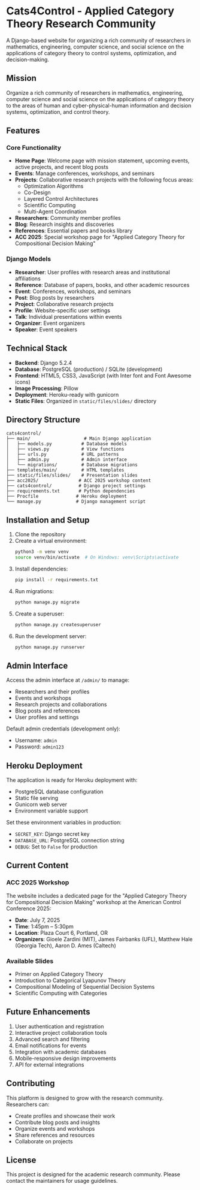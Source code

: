 # Cats4Control - Applied Category Theory Research Community

A Django-based website for organizing a rich community of researchers in mathematics, engineering, computer science, and social science on the applications of category theory to control systems, optimization, and decision-making.

## Mission

Organize a rich community of researchers in mathematics, engineering, computer science and social science on the applications of category theory to the areas of human and cyber-physical-human information and decision systems, optimization, and control theory.

## Features

### Core Functionality
- **Home Page**: Welcome page with mission statement, upcoming events, active projects, and recent blog posts
- **Events**: Manage conferences, workshops, and seminars
- **Projects**: Collaborative research projects with the following focus areas:
  - Optimization Algorithms
  - Co-Design
  - Layered Control Architectures
  - Scientific Computing
  - Multi-Agent Coordination
- **Researchers**: Community member profiles
- **Blog**: Research insights and discoveries
- **References**: Essential papers and books library
- **ACC 2025**: Special workshop page for "Applied Category Theory for Compositional Decision Making"

### Django Models
- **Researcher**: User profiles with research areas and institutional affiliations
- **Reference**: Database of papers, books, and other academic resources
- **Event**: Conferences, workshops, and seminars
- **Post**: Blog posts by researchers
- **Project**: Collaborative research projects
- **Profile**: Website-specific user settings
- **Talk**: Individual presentations within events
- **Organizer**: Event organizers
- **Speaker**: Event speakers

## Technical Stack

- **Backend**: Django 5.2.4
- **Database**: PostgreSQL (production) / SQLite (development)
- **Frontend**: HTML5, CSS3, JavaScript (with Inter font and Font Awesome icons)
- **Image Processing**: Pillow
- **Deployment**: Heroku-ready with gunicorn
- **Static Files**: Organized in `static/files/slides/` directory

## Directory Structure

```
cats4control/
├── main/                    # Main Django application
│   ├── models.py           # Database models
│   ├── views.py            # View functions
│   ├── urls.py             # URL patterns
│   ├── admin.py            # Admin interface
│   └── migrations/         # Database migrations
├── templates/main/         # HTML templates
├── static/files/slides/    # Presentation slides
├── acc2025/               # ACC 2025 workshop content
├── cats4control/          # Django project settings
├── requirements.txt       # Python dependencies
├── Procfile              # Heroku deployment
└── manage.py             # Django management script
```

## Installation and Setup

1. Clone the repository
2. Create a virtual environment:
   ```bash
   python3 -m venv venv
   source venv/bin/activate  # On Windows: venv\Scripts\activate
   ```
3. Install dependencies:
   ```bash
   pip install -r requirements.txt
   ```
4. Run migrations:
   ```bash
   python manage.py migrate
   ```
5. Create a superuser:
   ```bash
   python manage.py createsuperuser
   ```
6. Run the development server:
   ```bash
   python manage.py runserver
   ```

## Admin Interface

Access the admin interface at `/admin/` to manage:
- Researchers and their profiles
- Events and workshops
- Research projects and collaborations
- Blog posts and references
- User profiles and settings

Default admin credentials (development only):
- Username: `admin`
- Password: `admin123`

## Heroku Deployment

The application is ready for Heroku deployment with:
- PostgreSQL database configuration
- Static file serving
- Gunicorn web server
- Environment variable support

Set these environment variables in production:
- `SECRET_KEY`: Django secret key
- `DATABASE_URL`: PostgreSQL connection string
- `DEBUG`: Set to `False` for production

## Current Content

### ACC 2025 Workshop
The website includes a dedicated page for the "Applied Category Theory for Compositional Decision Making" workshop at the American Control Conference 2025:
- **Date**: July 7, 2025
- **Time**: 1:45pm – 5:30pm
- **Location**: Plaza Court 6, Portland, OR
- **Organizers**: Gioele Zardini (MIT), James Fairbanks (UFL), Matthew Hale (Georgia Tech), Aaron D. Ames (Caltech)

### Available Slides
- Primer on Applied Category Theory
- Introduction to Categorical Lyapunov Theory
- Compositional Modeling of Sequential Decision Systems
- Scientific Computing with Categories

## Future Enhancements

1. User authentication and registration
2. Interactive project collaboration tools
3. Advanced search and filtering
4. Email notifications for events
5. Integration with academic databases
6. Mobile-responsive design improvements
7. API for external integrations

## Contributing

This platform is designed to grow with the research community. Researchers can:
- Create profiles and showcase their work
- Contribute blog posts and insights
- Organize events and workshops
- Share references and resources
- Collaborate on projects

## License

This project is designed for the academic research community. Please contact the maintainers for usage guidelines.